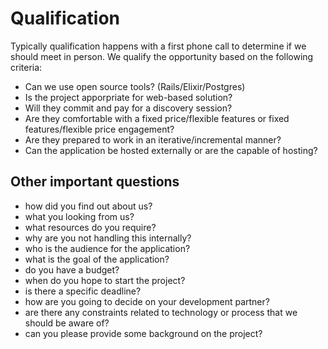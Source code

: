 # Qualification

Typically qualification happens with a first phone call to determine if we should meet in person. We qualify the opportunity based on the following criteria:

* Can we use open source tools? \(Rails/Elixir/Postgres\)
* Is the project apporpriate for web-based solution?
* Will they commit and pay for a discovery session?
* Are they comfortable with a fixed price/flexible features or fixed features/flexible price engagement?
* Are they prepared to work in an iterative/incremental manner?
* Can the application be hosted externally or are the capable of hosting?

## Other important questions

* how did you find out about us?
* what you looking from us? 
* what resources do you require?
* why are you not handling this internally?
* who is the audience for the application?
* what is the goal of the application?
* do you have a budget?
* when do you hope to start the project?
* is there a specific deadline?
* how are you going to decide on your development partner?
* are there any constraints related to technology or process that we should be aware of?
* can you please provide some background on the project?


